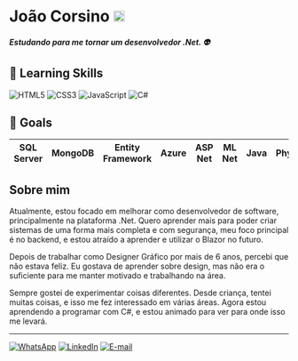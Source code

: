 # João Corsino <img src="https://emojigraph.org/media/apple/flag-brazil_1f1e7-1f1f7.png" alt="Bandeira do Brasil" height="20"/>

##### Estudando para me tornar um desenvolvedor .Net. :alien:
## :book: Learning Skills
![HTML5](https://img.shields.io/badge/HTML5-000?style=for-the-badge&logo=html5) ![CSS3](https://img.shields.io/badge/CSS3-000?style=for-the-badge&logo=css3&logoColor=264CE4) ![JavaScript](https://img.shields.io/badge/JavaScript-000?style=for-the-badge&logo=javascript) ![C#](https://img.shields.io/badge/C%23-000?style=for-the-badge&logo=c-sharp&logoColor=823085)

## :scroll: Goals
| SQL Server | MongoDB | Entity Framework | Azure | ASP Net | ML Net | Java | Phyton | JavaScript | Blazor
|-|-|-|-|-|-|-|-|-|-|

## Sobre mim
Atualmente, estou focado em melhorar como desenvolvedor de software, principalmente na plataforma .Net. Quero aprender mais para poder criar sistemas de uma forma mais completa e com segurança, meu foco principal é no backend, e estou atraído a aprender e utilizar o Blazor no futuro.

Depois de trabalhar como Designer Gráfico por mais de 6 anos, percebi que não estava feliz. Eu gostava de aprender sobre design, mas não era o suficiente para me manter motivado e trabalhando na área.

Sempre gostei de experimentar coisas diferentes. Desde criança, tentei muitas coisas, e isso me fez interessado em várias áreas. Agora estou aprendendo a programar com C#, e estou animado para ver para onde isso me levará.
___
[![WhatsApp](https://img.shields.io/badge/WhatsApp-25D366?style=for-the-badge&logo=whatsapp&logoColor=white)](https://wa.me/5512996399108) [![LinkedIn](https://img.shields.io/badge/LinkedIn-000?style=for-the-badge&logo=linkedin&logoColor=0E76A8)](https://www.linkedin.com/in/jota-corsino/) [![E-mail](https://img.shields.io/badge/-Email-000?style=for-the-badge&logo=microsoft-outlook&logoColor=007BFF)](mailto:oi.corsino@gmail.com)
